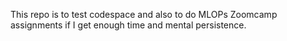 This repo is to test codespace and also to do MLOPs Zoomcamp assignments if I get enough time and mental persistence.
